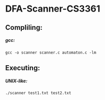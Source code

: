 # DFA-Scanner-CS3361

## Compliling:

##### **gcc:**
`gcc -o scanner scanner.c automaton.c -lm`

## Executing:

##### **UNIX-like:**
`./scanner test1.txt test2.txt`
